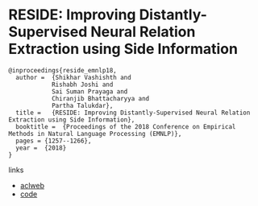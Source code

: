# RESIDE: Improving Distantly-Supervised Neural Relation Extraction using Side Information

```
@inproceedings{reside_emnlp18,
  author =  {Shikhar Vashishth and 
            Rishabh Joshi and
            Sai Suman Prayaga and
            Chiranjib Bhattacharyya and
            Partha Talukdar},
  title =   {RESIDE: Improving Distantly-Supervised Neural Relation Extraction using Side Information},
  booktitle =  {Proceedings of the 2018 Conference on Empirical Methods in Natural Language Processing (EMNLP)},
  pages = {1257--1266},
  year =  {2018}
}
```
links

- [aclweb](https://www.aclweb.org/anthology/D18-1157/)
- [code](https://github.com/malllabiisc/RESIDE)
